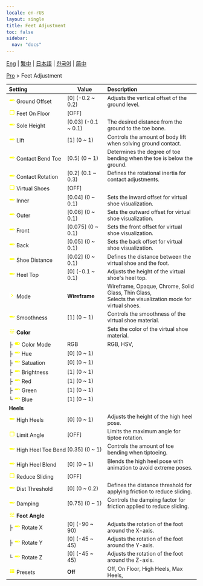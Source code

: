 ```yaml
---
locale: en-rUS
layout: single
title: Feet Adjustment
toc: false
sidebar:
  nav: "docs"
---
```

[Eng](/dancexr/menu/2025.4/actor/feet_adjustment) | [繁中](/tw/dancexr/menu/2025.4/actor/feet_adjustment) | [日本語](/jp/dancexr/menu/2025.4/actor/feet_adjustment) | [한국어](/kr/dancexr/menu/2025.4/actor/feet_adjustment) | [简中](/zh/dancexr/menu/2025.4/actor/feet_adjustment)

[Pro](../menu#Pro) > Feet Adjustment



| Setting | Value | Description |
| :--- | --- | :--- |
|<nobr><img src="/images/icon/ic_slider.png" alt="slider icon"/> Ground Offset</nobr>| [0] (-0.2 ~ 0.2) | Adjusts the vertical offset of the ground level.
|<nobr><img src="/images/icon/ic_check_off.png" alt="check off icon"/> Feet On Floor</nobr>| [OFF] | 
|<nobr><img src="/images/icon/ic_slider.png" alt="slider icon"/> Sole Height</nobr>| [0.03] (-0.1 ~ 0.1) | The desired distance from the ground to the toe bone.
|<nobr><img src="/images/icon/ic_slider.png" alt="slider icon"/> Lift</nobr>| [1] (0 ~ 1) | Controls the amount of body lift when solving ground contact.
|<nobr><img src="/images/icon/ic_slider.png" alt="slider icon"/> Contact Bend Toe</nobr>| [0.5] (0 ~ 1) | Determines the degree of toe bending when the toe is below the ground.
|<nobr><img src="/images/icon/ic_slider.png" alt="slider icon"/> Contact Rotation</nobr>| [0.2] (0.1 ~ 0.3) | Defines the rotational inertia for contact adjustments.
|<nobr><img src="/images/icon/ic_check_off.png" alt="check off icon"/> Virtual Shoes</nobr>| [OFF] | 
|<nobr><img src="/images/icon/ic_slider.png" alt="slider icon"/> Inner</nobr>| [0.04] (0 ~ 0.1) | Sets the inward offset for virtual shoe visualization.
|<nobr><img src="/images/icon/ic_slider.png" alt="slider icon"/> Outer</nobr>| [0.06] (0 ~ 0.1) | Sets the outward offset for virtual shoe visualization.
|<nobr><img src="/images/icon/ic_slider.png" alt="slider icon"/> Front</nobr>| [0.075] (0 ~ 0.1) | Sets the front offset for virtual shoe visualization.
|<nobr><img src="/images/icon/ic_slider.png" alt="slider icon"/> Back</nobr>| [0.05] (0 ~ 0.1) | Sets the back offset for virtual shoe visualization.
|<nobr><img src="/images/icon/ic_slider.png" alt="slider icon"/> Shoe Distance</nobr>| [0.02] (0 ~ 0.1) | Defines the distance between the virtual shoe and the foot.
|<nobr><img src="/images/icon/ic_slider.png" alt="slider icon"/> Heel Top</nobr>| [0] (-0.1 ~ 0.1) | Adjusts the height of the virtual shoe's heel top.
|<nobr><img src="/images/icon/ic_chevron.png" alt="chevron icon"/> Mode</nobr>| **Wireframe** | Wireframe, Opaque, Chrome, Solid Glass, Thin Glass, <br/>Selects the visualization mode for virtual shoes. |
|<nobr><img src="/images/icon/ic_slider.png" alt="slider icon"/> Smoothness</nobr>| [1] (0 ~ 1) | Controls the smoothness of the virtual shoe material.
|<nobr><img src="/images/icon/ic_tune.png" alt="tune icon"/> <b>Color</b></nobr>| | Sets the color of the virtual shoe material.
|<nobr>├&nbsp;<img src="/images/icon/ic_toggle_on.png" alt="toggle on icon"/> Color Mode</nobr>| RGB | RGB, HSV, 
|<nobr>├&nbsp;<img src="/images/icon/ic_slider.png" alt="slider icon"/> Hue</nobr>| [0] (0 ~ 1) | 
|<nobr>├&nbsp;<img src="/images/icon/ic_slider.png" alt="slider icon"/> Satuation</nobr>| [0] (0 ~ 1) | 
|<nobr>├&nbsp;<img src="/images/icon/ic_slider.png" alt="slider icon"/> Brightness</nobr>| [1] (0 ~ 1) | 
|<nobr>├&nbsp;<img src="/images/icon/ic_slider.png" alt="slider icon"/> Red</nobr>| [1] (0 ~ 1) | 
|<nobr>├&nbsp;<img src="/images/icon/ic_slider.png" alt="slider icon"/> Green</nobr>| [1] (0 ~ 1) | 
|<nobr>└&nbsp;<img src="/images/icon/ic_slider.png" alt="slider icon"/> Blue</nobr>| [1] (0 ~ 1) | 
|<nobr> <b>Heels</b></nobr>|| 
|<nobr><img src="/images/icon/ic_slider.png" alt="slider icon"/> High Heels</nobr>| [0] (0 ~ 1) | Adjusts the height of the high heel pose.
|<nobr><img src="/images/icon/ic_check_off.png" alt="check off icon"/> Limit Angle</nobr>| [OFF] | Limits the maximum angle for tiptoe rotation.
|<nobr><img src="/images/icon/ic_slider.png" alt="slider icon"/> High Heel Toe Bend</nobr>| [0.35] (0 ~ 1) | Controls the amount of toe bending when tiptoeing.
|<nobr><img src="/images/icon/ic_slider.png" alt="slider icon"/> High Heel Blend</nobr>| [0] (0 ~ 1) | Blends the high heel pose with animation to avoid extreme poses.
|<nobr><img src="/images/icon/ic_check_off.png" alt="check off icon"/> Reduce Sliding</nobr>| [OFF] | 
|<nobr><img src="/images/icon/ic_slider.png" alt="slider icon"/> Dist Threshold</nobr>| [0] (0 ~ 0.2) | Defines the distance threshold for applying friction to reduce sliding.
|<nobr><img src="/images/icon/ic_slider.png" alt="slider icon"/> Damping</nobr>| [0.75] (0 ~ 1) | Controls the damping factor for friction applied to reduce sliding.
|<nobr><img src="/images/icon/ic_tune.png" alt="tune icon"/> <b>Foot Angle</b></nobr>| | 
|<nobr>├&nbsp;<img src="/images/icon/ic_slider.png" alt="slider icon"/> Rotate X</nobr>| [0] (-90 ~ 90) | Adjusts the rotation of the foot around the X-axis.
|<nobr>├&nbsp;<img src="/images/icon/ic_slider.png" alt="slider icon"/> Rotate Y</nobr>| [0] (-45 ~ 45) | Adjusts the rotation of the foot around the Y-axis.
|<nobr>└&nbsp;<img src="/images/icon/ic_slider.png" alt="slider icon"/> Rotate Z</nobr>| [0] (-45 ~ 45) | Adjusts the rotation of the foot around the Z-axis.
|<nobr><img src="/images/icon/ic_list.png" alt="list icon"/> Presets</nobr>| **Off** | Off, On Floor, High Heels, Max Heels,  |
